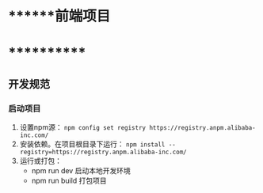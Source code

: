 # ******前端项目

# **********

## 开发规范

### 启动项目
1. 设置npm源： ```npm config set registry https://registry.anpm.alibaba-inc.com/ ```
2. 安装依赖。在项目根目录下运行： ```npm install --registry=https://registry.anpm.alibaba-inc.com/ ```
3. 运行或打包：
    - npm run dev  启动本地开发环境
    - npm run build 打包项目
